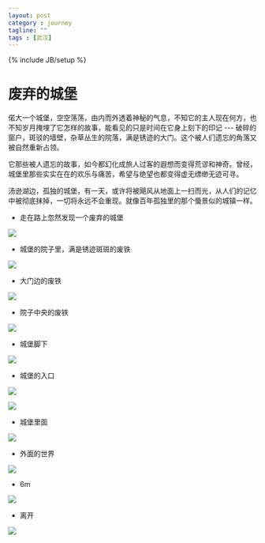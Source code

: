 ```yaml
---
layout: post
category : journey
tagline: ""
tags : [武汉]
---
```

{% include JB/setup %}
# 废弃的城堡
偌大一个城堡，空空荡荡，由内而外透着神秘的气息，不知它的主人现在何方，也不知岁月掩埋了它怎样的故事，能看见的只是时间在它身上刻下的印记 --- 破碎的窗户，斑驳的墙壁，杂草丛生的院落，满是锈迹的大门。这个被人们遗忘的角落又被自然重新占领。

它那些被人遗忘的故事，如今都幻化成旅人过客的遐想而变得荒谬和神奇。曾经，城堡里那些实实在在的欢乐与痛苦，希望与绝望也都变得虚无缥缈无迹可寻。

汤逊湖边，孤独的城堡，有一天，或许将被飓风从地面上一扫而光，从人们的记忆中被彻底抹掉，一切将永远不会重现。就像百年孤独里的那个蜃景似的城镇一样。

- 走在路上忽然发现一个废弃的城堡

![](../images/dry_ac_1.jpg?raw=true)

- 城堡的院子里，满是锈迹斑斑的废铁

![](../images/dry_ac_2.jpg?raw=true)

- 大门边的废铁

![](../images/dry_ac_3.jpg?raw=true)

- 院子中央的废铁

![](../images/dry_ac_4.jpg?raw=true)

- 城堡脚下

![](../images/dry_ac_5.jpg?raw=true)

- 城堡的入口

![](../images/dry_ac_6.jpg?raw=true)


![](../images/dry_ac_7.jpg?raw=true)

- 城堡里面

![](../images/dry_ac_8.jpg?raw=true)

- 外面的世界

![](../images/dry_ac_9.jpg?raw=true)

- 6m

![](../images/dry_ac_10.jpg?raw=true)

- 离开

![](../images/dry_ac_11.jpg?raw=true)
